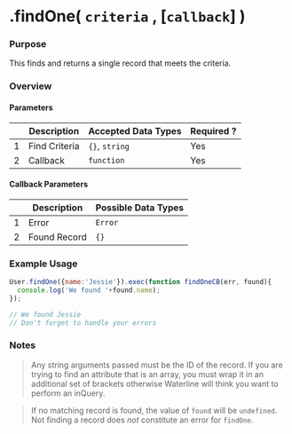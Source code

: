 # .findOne( `criteria` , [`callback`] )
### Purpose
This finds and returns a single record that meets the criteria.

### Overview
#### Parameters

|   |     Description     | Accepted Data Types | Required ? |
|---|---------------------|---------------------|------------|
| 1 |    Find Criteria    | `{}`, `string`      | Yes        |
| 2 |     Callback        | `function`          | Yes        |

#### Callback Parameters

|   |     Description     | Possible Data Types |
|---|---------------------|---------------------|
| 1 |  Error              | `Error`             |
| 2 |  Found Record       | `{}`                |


### Example Usage

```javascript
User.findOne({name:'Jessie'}).exec(function findOneCB(err, found){
  console.log('We found '+found.name);
});

// We found Jessie
// Don't forget to handle your errors

```
### Notes
> Any string arguments passed must be the ID of the record.
> If you are trying to find an attribute that is an array, you must wrap it in an additional set of brackets otherwise Waterline will think you want to perform an inQuery.

> If no matching record is found, the value of `found` will be `undefined`.  Not finding a record does *not* constitute an error for `findOne`.

<docmeta name="uniqueID" value="findOne423345">
<docmeta name="methodType" value="mcm">
<docmeta name="importance" value="10">
<docmeta name="displayName" value=".findOne()">

